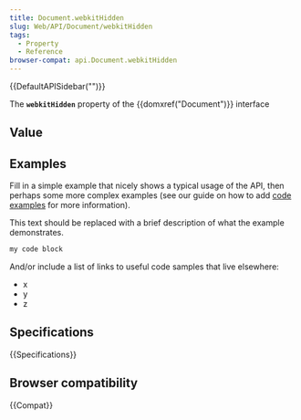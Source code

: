 ```yaml
---
title: Document.webkitHidden
slug: Web/API/Document/webkitHidden
tags:
  - Property
  - Reference
browser-compat: api.Document.webkitHidden
---
```

{{DefaultAPISidebar("")}}

The **`webkitHidden`** property of the {{domxref("Document")}} interface 

## Value



## Examples

Fill in a simple example that nicely shows a typical usage of the API, then perhaps some more complex examples (see our guide on how to add [code examples](/en-US/docs/MDN/Contribute/Structures/Code_examples) for more information).

This text should be replaced with a brief description of what the example demonstrates.

```js
my code block
```

And/or include a list of links to useful code samples that live elsewhere:

*   x
*   y
*   z

## Specifications

{{Specifications}}

## Browser compatibility

{{Compat}}


